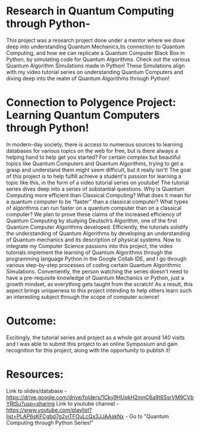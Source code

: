 # Research in Quantum Computing through Python-

This project was a research project done under a mentor where we dove deep into understanding Quantum Mechanics,its connection to Quantum Computing, and how we can replicate a Quantum Computer Black Box in Python, by simulating code for Quantum Algorithms. Check out the various Quantum Algorithm Simulations made in Python! These Simulations align with my video tutorial series on understanding Quantum Computers and diving deep into the realm of Quantum Algorithms through Python!

# Connection to Polygence Project: Learning Quantum Computers through Python!

In modern-day society, there is access to numerous sources to learning databases for various topics on the web for free, but is there always a helping hand to help get you started? For certain complex but beautiful topics like Quantum Computers and Quantum Algorithms, trying to get a grasp and understand them might seem difficult, but it really isn't! The goal of this project is to help fulfill achieve a student's passion for learning a topic like this, in the form of a video tutorial series on youtube! The tutorial series dives deep into a series of substantial questions. Why is Quantum Computing more efficient than Classical Computing? What does it mean for a quantum computer to be “faster” than a classical computer? What types of algorithms can run faster on a quantum computer than on a classical computer? We plan to prove these claims of the increased efficiency of Quantum Computing by studying Deutsch’s Algorithm, one of the first Quantum Computer Algorithms developed. Efficiently, the tutorials solidify the understanding of Quantum Algorithms by developing an understanding of Quantum mechanics and its description of physical systems. Now to integrate my Computer Science passions into this project, the video tutorials implement the learning of Quantum Algorithms through the programming language Python in the Google Collab IDE,  and I go through various step-by-step processes of coding certain Quantum Algorithmic Simulations.  Conveniently, the person watching the series doesn't need to have a pre-requisite knowledge of Quantum Mechanics or Python, just a growth mindset, as everything gets taught from the scratch! As a result, this aspect brings uniqueness to this project intending to help others learn such an interesting subject through the scope of computer science!  

# Outcome: 

Excitingly, the tutorial series and project as a whole got around 140 visits and I was able to submit this project to an online Symposium and gain recognition for this project, along with the opportunity to publish it! 


# Resources:

Link to slides/database - https://drive.google.com/drive/folders/1Cky9HUqkH2mnC6a9t6SsrVM9CVbYRtSu?usp=sharing
Link to youtube channel - https://www.youtube.com/playlist?list=PLAP6sKFCgbd7g2viTFOuLcQx3JJAAskNx - Go to "Quantum Computing through Python Series!"
